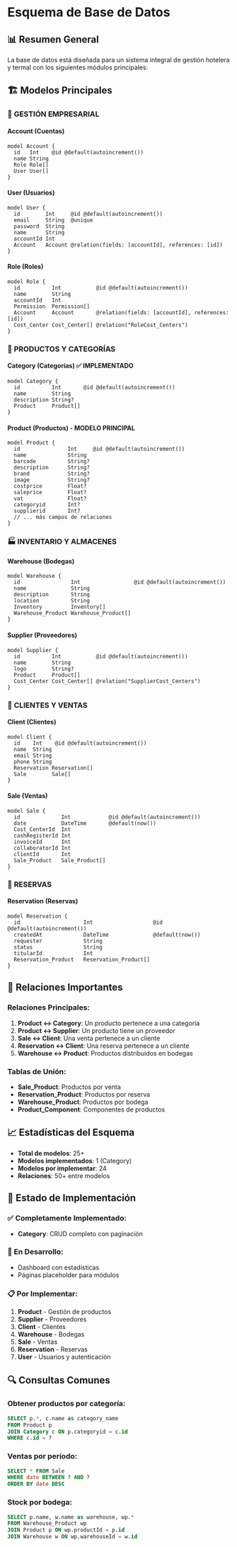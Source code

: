 # Esquema de Base de Datos

## 📊 Resumen General
La base de datos está diseñada para un sistema integral de gestión hotelera y termal con los siguientes módulos principales:

## 🏗️ Modelos Principales

### 🏢 **GESTIÓN EMPRESARIAL**

#### Account (Cuentas)
```prisma
model Account {
  id   Int    @id @default(autoincrement())
  name String
  Role Role[]
  User User[]
}
```

#### User (Usuarios)
```prisma
model User {
  id        Int     @id @default(autoincrement())
  email     String  @unique
  password  String
  name      String
  accountId Int
  Account   Account @relation(fields: [accountId], references: [id])
}
```

#### Role (Roles)
```prisma
model Role {
  id          Int           @id @default(autoincrement())
  name        String
  accountId   Int
  Permission  Permission[]
  Account     Account       @relation(fields: [accountId], references: [id])
  Cost_Center Cost_Center[] @relation("RoleCost_Centers")
}
```

### 🏪 **PRODUCTOS Y CATEGORÍAS**

#### Category (Categorías) ✅ IMPLEMENTADO
```prisma
model Category {
  id          Int       @id @default(autoincrement())
  name        String
  description String?
  Product     Product[]
}
```

#### Product (Productos) - MODELO PRINCIPAL
```prisma
model Product {
  id               Int     @id @default(autoincrement())
  name             String
  barcode          String?
  description      String?
  brand            String?
  image            String?
  costprice        Float?
  saleprice        Float?
  vat              Float?
  categoryid       Int?
  supplierid       Int?
  // ... más campos de relaciones
}
```

### 🏭 **INVENTARIO Y ALMACENES**

#### Warehouse (Bodegas)
```prisma
model Warehouse {
  id                Int                 @id @default(autoincrement())
  name              String
  description       String
  location          String
  Inventory         Inventory[]
  Warehouse_Product Warehouse_Product[]
}
```

#### Supplier (Proveedores)
```prisma
model Supplier {
  id          Int           @id @default(autoincrement())
  name        String
  logo        String?
  Product     Product[]
  Cost_Center Cost_Center[] @relation("SupplierCost_Centers")
}
```

### 👥 **CLIENTES Y VENTAS**

#### Client (Clientes)
```prisma
model Client {
  id    Int    @id @default(autoincrement())
  name  String
  email String
  phone String
  Reservation Reservation[]
  Sale        Sale[]
}
```

#### Sale (Ventas)
```prisma
model Sale {
  id             Int            @id @default(autoincrement())
  date           DateTime       @default(now())
  Cost_CenterId  Int
  cashRegisterId Int
  invoiceId      Int
  collaboratorId Int
  clientId       Int
  Sale_Product   Sale_Product[]
}
```

### 📅 **RESERVAS**

#### Reservation (Reservas)
```prisma
model Reservation {
  id                    Int                   @id @default(autoincrement())
  createdAt             DateTime              @default(now())
  requester             String
  status                String
  titularId             Int
  Reservation_Product   Reservation_Product[]
}
```

## 🔗 Relaciones Importantes

### Relaciones Principales:
1. **Product ↔ Category**: Un producto pertenece a una categoría
2. **Product ↔ Supplier**: Un producto tiene un proveedor
3. **Sale ↔ Client**: Una venta pertenece a un cliente
4. **Reservation ↔ Client**: Una reserva pertenece a un cliente
5. **Warehouse ↔ Product**: Productos distribuidos en bodegas

### Tablas de Unión:
- **Sale_Product**: Productos por venta
- **Reservation_Product**: Productos por reserva
- **Warehouse_Product**: Productos por bodega
- **Product_Component**: Componentes de productos

## 📈 Estadísticas del Esquema
- **Total de modelos**: 25+
- **Modelos implementados**: 1 (Category)
- **Modelos por implementar**: 24
- **Relaciones**: 50+ entre modelos

## 🎯 Estado de Implementación

### ✅ Completamente Implementado:
- **Category**: CRUD completo con paginación

### 🚧 En Desarrollo:
- Dashboard con estadísticas
- Páginas placeholder para módulos

### 📋 Por Implementar:
1. **Product** - Gestión de productos
2. **Supplier** - Proveedores
3. **Client** - Clientes
4. **Warehouse** - Bodegas
5. **Sale** - Ventas
6. **Reservation** - Reservas
7. **User** - Usuarios y autenticación

## 🔍 Consultas Comunes

### Obtener productos por categoría:
```sql
SELECT p.*, c.name as category_name 
FROM Product p 
JOIN Category c ON p.categoryid = c.id 
WHERE c.id = ?
```

### Ventas por período:
```sql
SELECT * FROM Sale 
WHERE date BETWEEN ? AND ?
ORDER BY date DESC
```

### Stock por bodega:
```sql
SELECT p.name, w.name as warehouse, wp.* 
FROM Warehouse_Product wp
JOIN Product p ON wp.productId = p.id
JOIN Warehouse w ON wp.warehouseId = w.id
``` 